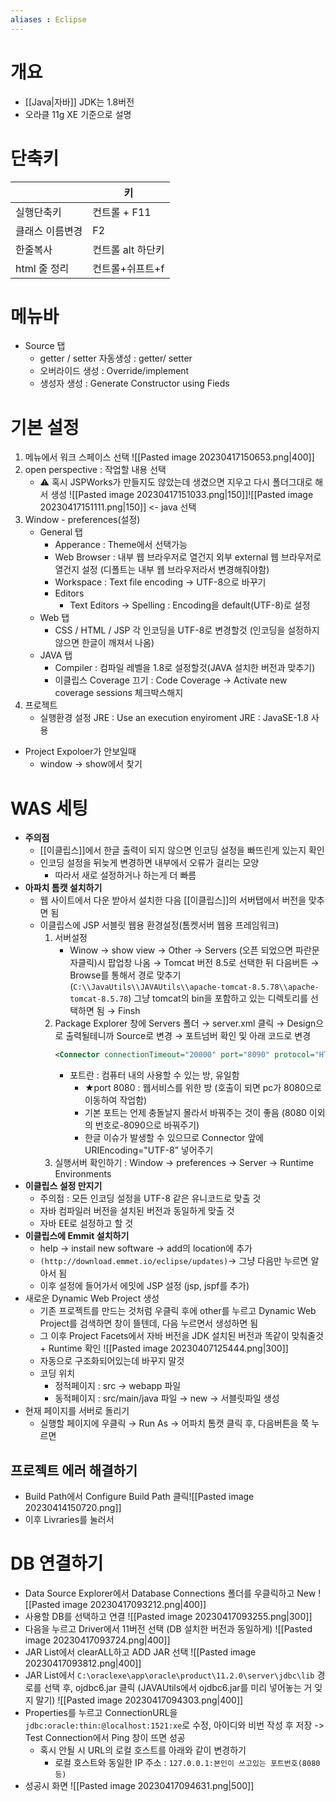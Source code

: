 ```yaml
---
aliases : Eclipse
---
```


# 개요
- [[Java|자바]] JDK는 1.8버전
- 오라클 11g XE 기준으로 설명


# 단축키

|                 | 키  |
| --------------- | --- |
| 실행단축키      |컨트롤 + F11|
| 클래스 이름변경 |F2 |
| 한줄복사        |컨트롤 alt 하단키 |
| html 줄 정리                | 컨트롤+쉬프트+f |

# 메뉴바
- Source 탭
    - getter / setter 자동생성 : getter/ setter
    - 오버라이드 생성 : Override/implement
    - 생성자 생성 : Generate Constructor using Fieds

# 기본 설정
1. 메뉴에서 워크 스페이스 선택
  ![[Pasted image 20230417150653.png|400]]
2.  open perspective : 작업할 내용 선택
	- ⚠️ 혹시 JSPWorks가 만들지도 않았는데 생겼으면 지우고 다시 폴더그대로 해서 생성
		  ![[Pasted image 20230417151033.png|150]]![[Pasted image 20230417151111.png|150]]   <- java 선택
3.  Window - preferences(설정)
	- General 탭
		- Apperance : Theme에서 선택가능
		- Web Browser : 내부 웹 브라우저로 열건지 외부 external 웹 브라우저로 열건지 설정 (디폴트는 내부 웹 브라우저라서 변경해줘야함)
		- Workspace : Text file encoding → UTF-8으로 바꾸기
		- Editors
			- Text Editors → Spelling : Encoding을 default(UTF-8)로 설정
	- Web 탭
		- CSS / HTML / JSP 각 인코딩을 UTF-8로 변경할것 (인코딩을 설정하지 않으면 한글이 깨져서 나옴)
	- JAVA 탭
		- Compiler : 컴파일 레벨을 1.8로 설정할것(JAVA 설치한 버전과 맞추기)
		- 이클립스 Coverage 끄기 : Code Coverage → Activate new coverage sessions 체크박스해지
4.  프로젝트
	- 실행환경 설정 JRE : Use an execution enyiroment JRE : JavaSE-1.8 사용


- Project Expoloer가 안보일때
	- window -> show에서 찾기


# WAS 세팅
- **주의점**
	- [[이클립스]]에서 한글 출력이 되지 않으면 인코딩 설정을 빠뜨린게 있는지 확인
	- 인코딩 설정을 뒤늦게 변경하면 내부에서 오류가 걸리는 모양
		- 따라서 새로 설정하거나 하는게 더 빠름
-  **아파치 톰캣 설치하기**
	- 웹 사이트에서 다운 받아서 설치한 다음 [[이클립스]]의 서버탭에서 버전을 맞추면 됨
	- 이클립스에 JSP 서블릿 웹용 환경설정(톰켓서버 웹용 프레임워크)
		1.  서버설정
			- Winow → show view → Other → Servers (오픈 되었으면 파란문자클릭)시 팝업창 나옴 → Tomcat 버전 8.5로 선택한 뒤 다음버튼 → Browse를 통해서 경로 맞추기(`C:\\JavaUtils\\JAVAUtils\\apache-tomcat-8.5.78\\apache-tomcat-8.5.78`) 그냥 tomcat의 bin을 포함하고 있는 디렉토리를 선택하면 됨 → Finsh
		2.  Package Explorer 창에 Servers 폴더 → server.xml 클릭 → Design으로 출력될테니까 Source로 변경 → 포트넘버 확인 및 아래 코드로 변경
			```xml
			<Connector connectionTimeout="20000" port="8090" protocol="HTTP/1.1" redirectPort="8443" URIEncoding="UTF-8"/>
			```
			- 포트란 : 컴퓨터 내의 사용할 수 있는 방, 유일함
				- ★port 8080 : 웹서비스를 위한 방 (호출이 되면 pc가 8080으로 이동하여 작업함)
				- 기본 포트는 언제 충돌날지 몰라서 바꿔주는 것이 좋음 (8080 이외의 번호로-8090으로 바꿔주기)
				- 한글 이슈가 발생할 수 있으므로 Connector 앞에 URIEncoding="UTF-8” 넣어주기
		3.  실행서버 확인하기 : Window → preferences → Server → Runtime Environments
- **이클립스 설정 만지기**
	- 주의점 : 모든 인코딩 설정을 UTF-8 같은 유니코드로 맞출 것
	- 자바 컴파일러 버전을 설치된 버전과 동일하게 맞출 것
	- 자바 EE로 설정하고 할 것
- **이클립스에 Emmit 설치하기**
	- help → instail new software → add의 location에 추가
	- `(http://download.emmet.io/eclipse/updates)`→ 그냥 다음만 누르면 알아서 됨
	- 이후 설정에 들어가서 에밋에 JSP 설정 (jsp, jspf를 추가)
- 새로운 Dynamic Web Project 생성
	- 기존 프로젝트를 만드는 것처럼 우클릭 후에 other를 누르고 Dynamic Web Project를 검색하면 창이 뜰텐데, 다음 누르면서 생성하면 됨
	- 그 이후 Project Facets에서 자바 버전을 JDK 설치된 버전과 똑같이 맞춰줄것 + Runtime 확인
		  ![[Pasted image 20230407125444.png|300]]
	- 자동으로 구조화되어있는데 바꾸지 말것
	- 코딩 위치
		- 정적페이지 : src → webapp 파일
		- 동적페이지 : src/main/java 파일 → new → 서블릿파일 생성
- 현재 페이지를 서버로 돌리기
	- 실행할 페이지에 우클릭 → Run As → 어파치 톰캣 클릭 후, 다음버튼을 쭉 누르면 


## 프로젝트 에러 해결하기
- Build Path에서 Configure Build Path 클릭![[Pasted image 20230414150720.png]]
- 이후 Livraries를 눌러서 


# DB 연결하기
- Data Source Explorer에서 Database Connections 폴더를 우클릭하고 New
  ![[Pasted image 20230417093212.png|400]]
- 사용할 DB를 선택하고 연결
  ![[Pasted image 20230417093255.png|300]]
- 다음을 누르고 Driver에서 11버전 선택 (DB 설치한 버전과 동일하게)
  ![[Pasted image 20230417093724.png|400]]
- JAR List에서 clearALL하고 ADD JAR 선택
  ![[Pasted image 20230417093812.png|400]]
- JAR List에서 `C:\oraclexe\app\oracle\product\11.2.0\server\jdbc\lib` 경로를 선택 후, ojdbc6.jar 클릭 (JAVAUtils에서 ojdbc6.jar를 미리 넣어놓는 거 잊지 말기)
  ![[Pasted image 20230417094303.png|400]]
- Properties를 누르고 ConnectionURL을 `jdbc:oracle:thin:@localhost:1521:xe`로 수정, 아이디와 비번 작성 후 저장 -> Test Connection에서 Ping 창이 뜨면 성공
	- 혹시 안될 시 URL의 로컬 호스트를 아래와 같이 변경하기
		- 로컬 호스트와 동일한 IP 주소 : `127.0.0.1:본인이 쓰고있는 포트번호(8080 등)`
- 성공시 화면
   ![[Pasted image 20230417094631.png|500]]